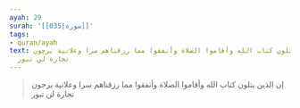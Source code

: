```yaml
---
ayah: 29
surah: '[[035|سورة]]'
tags:
- quran/ayah
text: إن الذين يتلون كتاب الله وأقاموا الصلاة وأنفقوا مما رزقناهم سرا وعلانية يرجون
  تجارة لن تبور
---
```

> إن الذين يتلون كتاب الله وأقاموا الصلاة وأنفقوا مما رزقناهم سرا وعلانية يرجون تجارة لن تبور
